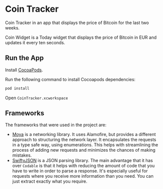 # Coin Tracker

Coin Tracker in an app that displays the price of Bitcoin for the last two weeks.

Coin Widget is a Today widget that displays the price of Bitcoin in EUR and updates it every ten seconds.

## Run the App

Install  [CocoaPods](https://guides.cocoapods.org/using/getting-started.html#installation).

Run the following command to install Cocoapods dependencies:

```bash
pod install
```

Open `CoinTracker.xcworkspace`

## Frameworks

The frameworks that were used in the project are:

- [Moya](https://github.com/Moya/Moya) is a networking library. It uses Alamofire, but provides a different approach to structuring the network layer. It encapsulates the requests in a type safe way, using enumerations. This helps with streamlining the process of adding new requests and minimizes the chances of making mistakes.
- [SwiftyJSON](https://github.com/SwiftyJSON/SwiftyJSON) is a JSON parsing library. The main advantage that it has over `Codable` is that it helps with reducing the amount of code that you have to write in order to parse a response. It's especially useful for requests where you receive more information than you need. You can just extract exactly what you require.